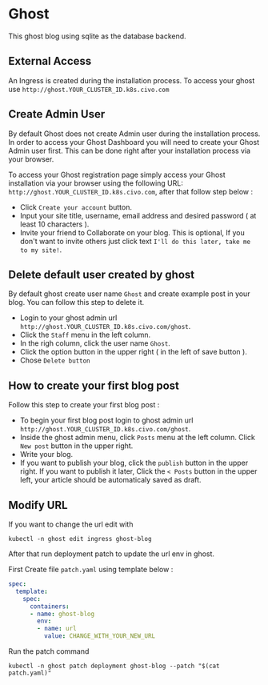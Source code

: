 # Ghost

This ghost blog using sqlite as the database backend.

## External Access

An Ingress is created during the installation process. To access your ghost use `http://ghost.YOUR_CLUSTER_ID.k8s.civo.com`

## Create Admin User

By default Ghost does not create Admin user during the installation process. In order to access your Ghost Dashboard you will need to create your Ghost Admin user first. This can be done right after your installation process via your browser.

To access your Ghost registration page simply access your Ghost installation via your browser using the following URL: `http://ghost.YOUR_CLUSTER_ID.k8s.civo.com`, after that follow step below :

* Click `Create your account` button.  
* Input your site title, username, email address and desired password ( at least 10 characters ).  
* Invite your friend to Collaborate on your blog. This is optional, If you don't want to invite others just click text `I'll do this later, take me to my site!`.

## Delete default user created by ghost

By default ghost create user name `Ghost` and create example post in your blog. You can follow this step to delete it.

* Login to your ghost admin url `http://ghost.YOUR_CLUSTER_ID.k8s.civo.com/ghost`.  
* Click the `Staff` menu in the left column.  
* In the righ column, click the user name `Ghost`.  
* Click the option button in the upper right ( in the left of save button ).  
* Chose `Delete button`

## How to create your first blog post

Follow this step to create your first blog post :

* To begin your first blog post login to ghost admin url `http://ghost.YOUR_CLUSTER_ID.k8s.civo.com/ghost`.  
* Inside the ghost admin menu, click `Posts` menu at the left column. Click `New post` button in the upper right.  
* Write your blog.  
* If you want to publish your blog, click the `publish` button in the upper right. If you want to publish it later, Click the `< Posts` button in the upper left, your article should be automaticaly saved as draft.

## Modify URL

If you want to change the url edit with 

```
kubectl -n ghost edit ingress ghost-blog
```

After that run deployment patch to update the url env in ghost.

First Create file `patch.yaml` using template below :

```yaml
spec:
  template:
    spec:
      containers:
      - name: ghost-blog
        env:
        - name: url
          value: CHANGE_WITH_YOUR_NEW_URL
```

Run the patch command

```
kubectl -n ghost patch deployment ghost-blog --patch "$(cat patch.yaml)"
```



